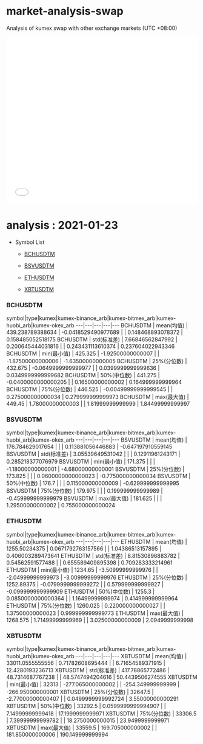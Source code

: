 # market-analysis-swap
Analysis of kumex swap with other exchange markets (UTC +08:00)

<iframe width="100%" height="440" src="./data.html" frameborder="no" border="0" scrolling="no"></iframe>

# analysis : 2021-01-23
* Symbol List

  * [BCHUSDTM](#bchusdtm)

  * [BSVUSDTM](#bsvusdtm)

  * [ETHUSDTM](#ethusdtm)

  * [XBTUSDTM](#xbtusdtm)


### BCHUSDTM

symbol|type|kumex|kumex-binance_arb|kumex-bitmex_arb|kumex-huobi_arb|kumex-okex_arb
---|---|---|---|---
BCHUSDTM | mean(均值) | 439.238789388634 | -0.0418529490977689 |  | 0.148468893078372 | 0.158485052518175
BCHUSDTM | std(标准差) | 7.66846562847992 | 0.200645444031816 |  | 0.243431113610374 | 0.237604022943346
BCHUSDTM | min(最小值) | 425.325 | -1.92500000000007 |  | -1.87500000000006 | -1.63500000000005
BCHUSDTM | 25%(分位数) | 432.675 | -0.0649999999999977 |  | 0.0399999999999636 | 0.0349999999999682
BCHUSDTM | 50%(中位数) | 441.275 | -0.0400000000000205 |  | 0.16500000000002 | 0.164999999999964
BCHUSDTM | 75%(分位数) | 446.525 | -0.00499999999999545 |  | 0.275000000000034 | 0.279999999999973
BCHUSDTM | max(最大值) | 449.45 | 1.78000000000003 |  | 1.81999999999999 | 1.84499999999997


### BSVUSDTM

symbol|type|kumex|kumex-binance_arb|kumex-bitmex_arb|kumex-huobi_arb|kumex-okex_arb
---|---|---|---|---
BSVUSDTM | mean(均值) | 176.784629017654 |  |  | 0.113881056446883 | -0.647197910559145
BSVUSDTM | std(标准差) | 3.05539649531042 |  |  | 0.12911961243171 | 0.285218377076979
BSVUSDTM | min(最小值) | 171.375 |  |  | -1.18000000000001 | -4.68000000000001
BSVUSDTM | 25%(分位数) | 173.825 |  |  | 0.0600000000000023 | -0.775000000000034
BSVUSDTM | 50%(中位数) | 176.7 |  |  | 0.115000000000009 | -0.629999999999995
BSVUSDTM | 75%(分位数) | 179.975 |  |  | 0.199999999999989 | -0.459999999999979
BSVUSDTM | max(最大值) | 181.625 |  |  | 1.29500000000002 | 0.755000000000024


### ETHUSDTM

symbol|type|kumex|kumex-binance_arb|kumex-bitmex_arb|kumex-huobi_arb|kumex-okex_arb
---|---|---|---|---
ETHUSDTM | mean(均值) | 1255.50234375 | 0.0671792763157566 |  | 1.04386513157895 | 0.406003289473641
ETHUSDTM | std(标准差) | 8.81530896883782 | 0.54562591577488 |  | 0.655589409895398 | 0.709283333214961
ETHUSDTM | min(最小值) | 1234.65 | -3.50999999999976 |  | -2.04999999999973 | -3.00999999999976
ETHUSDTM | 25%(分位数) | 1252.89375 | -0.0799999999999272 |  | 0.579999999999927 | -0.099999999999909
ETHUSDTM | 50%(中位数) | 1255.3 | 0.0850000000000364 |  | 1.16499999999974 | 0.414999999999964
ETHUSDTM | 75%(分位数) | 1260.025 | 0.220000000000027 |  | 1.37500000000023 | 0.999999999999773
ETHUSDTM | max(最大值) | 1268.575 | 1.71499999999969 |  | 3.02500000000009 | 2.0949999999998


### XBTUSDTM

symbol|type|kumex|kumex-binance_arb|kumex-bitmex_arb|kumex-huobi_arb|kumex-okex_arb
---|---|---|---|---
XBTUSDTM | mean(均值) | 33011.0555555556 | 0.71782608695444 |  | 6.71654589371915 | 12.4280193236713
XBTUSDTM | std(标准差) | 417.78865772486 | 48.7314687767238 |  | 48.5747494204616 | 50.4439506274555
XBTUSDTM | min(最小值) | 32313 | -277.065000000002 |  | -254.349999999999 | -266.950000000001
XBTUSDTM | 25%(分位数) | 32647.5 | -2.77000000000407 |  | 0.0499999999992724 | 3.55000000000291
XBTUSDTM | 50%(中位数) | 33292.5 | 0.0599999999994907 |  | 7.14999999999418 | 17.1999999999971
XBTUSDTM | 75%(分位数) | 33306.5 | 7.39999999999782 |  | 18.2750000000015 | 23.9499999999971
XBTUSDTM | max(最大值) | 33559.5 | 169.705000000002 |  | 181.850000000006 | 190.149999999994

